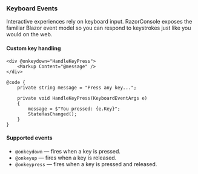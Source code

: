 ### Keyboard Events

Interactive experiences rely on keyboard input. RazorConsole exposes the familiar Blazor event model so you can respond to keystrokes just like you would on the web.

#### Custom key handling

```razor
<div @onkeydown="HandleKeyPress">
    <Markup Content="@message" />
</div>

@code {
    private string message = "Press any key...";

    private void HandleKeyPress(KeyboardEventArgs e)
    {
        message = $"You pressed: {e.Key}";
        StateHasChanged();
    }
}
```

#### Supported events

- `@onkeydown` — fires when a key is pressed.
- `@onkeyup` — fires when a key is released.
- `@onkeypress` — fires when a key is pressed and released.
